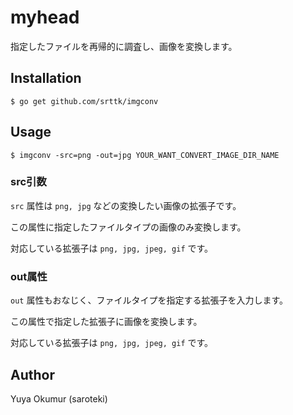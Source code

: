 # myhead

指定したファイルを再帰的に調査し、画像を変換します。


## Installation

`$ go get github.com/srttk/imgconv`

## Usage

`$ imgconv -src=png -out=jpg YOUR_WANT_CONVERT_IMAGE_DIR_NAME`

### src引数

`src` 属性は `png, jpg` などの変換したい画像の拡張子です。

この属性に指定したファイルタイプの画像のみ変換します。

対応している拡張子は `png, jpg, jpeg, gif` です。

### out属性

`out` 属性もおなじく、ファイルタイプを指定する拡張子を入力します。

この属性で指定した拡張子に画像を変換します。

対応している拡張子は `png, jpg, jpeg, gif` です。

## Author

Yuya Okumur (saroteki)
